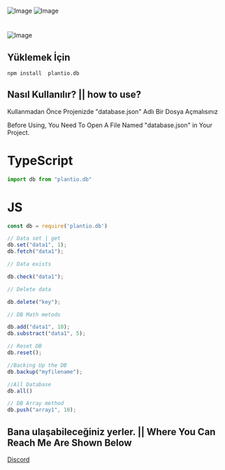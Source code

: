 ![Image](https://img.shields.io/npm/v/plantio.db?color=%2351F9C0&label=Wio.db) 
![Image](https://img.shields.io/npm/dt/plantio.db.svg?color=%2351FC0&maxAge=3600) 
#
![Image](https://nodei.co/npm/plantio.db.png?downloads=true&downloadRank=true&stars=true)
<br>

## Yüklemek İçin
```npm
npm install  plantio.db
```

## Nasıl Kullanılır? || how to use?
Kullanmadan Önce Projenizde "database.json" Adlı  Bir Dosya Açmalısınız 

Before Using, You Need To Open A File Named "database.json" in Your Project.
# TypeScript
```typescript
import db from "plantio.db"
```
# JS
```javascript
const db = require('plantio.db')

// Data set | get
db.set("data1", 1);
db.fetch("data1");

// Data exists

db.check("data1");

// Delete data

db.delete("key");

// DB Math metods

db.add("data1", 10);
db.substract("data1", 5);

// Reset DB
db.reset();

//Backing Up the DB
db.backup("myfilename");

//All Database
db.all()

// DB Array method
db.push("array1", 10);
```
## Bana ulaşabileceğiniz yerler. || Where You Can Reach Me Are Shown Below
[Discord](https://discord.gg/Wm2pYFuFR9)
